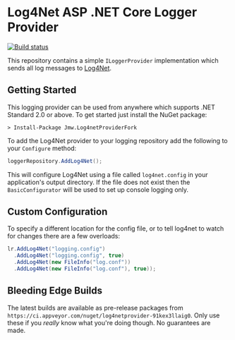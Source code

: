 # Log4Net ASP .NET Core Logger Provider

[![Build status](https://ci.appveyor.com/api/projects/status/qd1ofsdky7anj2nk?svg=true)](https://ci.appveyor.com/project/iwillspeak/log4netprovider)

This repository contains a simple `ILoggerProvider` implementation which sends all log messages to [Log4Net][log4net].

## Getting Started

This logging provider can be used from anywhere which supports .NET Standard 2.0 or above. To get started just install the NuGet package:

    > Install-Package Jmw.Log4netProviderFork

To add the Log4Net provider to your logging repository add the following to your `Configure` method:

```c#
loggerRepository.AddLog4Net();
```

This will configure Log4Net using a file called `log4net.config` in your application's output directory. If the file does not exist then the `BasicConfigurator` will be used to set up console logging only.

## Custom Configuration

To specify a different location for the config file, or to tell log4net to watch for changes there are a few overloads:

```c#
lr.AddLog4Net("logging.config")
  .AddLog4Net("logging.config", true)
  .AddLog4Net(new FileInfo("log.conf"))
  .AddLog4Net(new FileInfo("log.conf"), true));
```

## Bleeding Edge Builds

The latest builds are available as pre-release packages from `https://ci.appveyor.com/nuget/log4netprovider-91kex3llaig0`. Only use these if you _really_ know what you're doing though. No guarantees are made.

 [log4net]: https://logging.apache.org/log4net/
